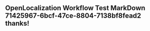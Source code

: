 <properties
ms.topic="hero-topic"
ms.test1="hero-topic"
ms.test2="test"/>

## OpenLocalization Workflow Test MarkDown 71425967-6bcf-47ce-8804-7138bf8fead2 thanks!

